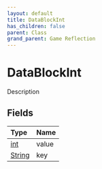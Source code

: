 ```yaml
---
layout: default
title: DataBlockInt
has_children: false
parent: Class
grand_parent: Game Reflection
---
```

# DataBlockInt
Description 

## Fields

| Type | Name |
|:-------------|:--------------|
| [int](/docs/game-reflection/enums/int) | value |
| [String](/docs/game-reflection/components/string) | key |


